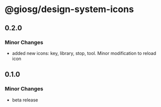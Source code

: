 # @giosg/design-system-icons

## 0.2.0

### Minor Changes

- added new icons: key, library, stop, tool. Minor modification to reload icon

## 0.1.0

### Minor Changes

- beta release
